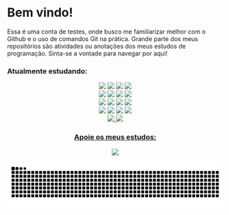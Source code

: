 # Bem vindo!

Essa é uma conta de testes, onde busco me familiarizar melhor com o Github e o uso de comandos Git na prática. Grande parte dos meus repositórios são atividades ou anotações dos meus estudos de programação. Sinta-se a vontade para navegar por aqui!

### Atualmente estudando:
<div align="center">
     <img src="https://img.shields.io/badge/Bootstrap-563D7C?style=for-the-badge&logo=bootstrap&logoColor=white">
     <img src="https://img.shields.io/badge/jQuery-0769AD?style=for-the-badge&logo=jquery&logoColor=white">
     <img src="https://img.shields.io/badge/Node.js-339933?style=for-the-badge&logo=nodedotjs&logoColor=white">
     <img src="https://img.shields.io/badge/React-20232A?style=for-the-badge&logo=react&logoColor=61DAFB">
 <div align="center">
     <img src="https://img.shields.io/badge/Vue.js-35495E?style=for-the-badge&logo=vuedotjs&logoColor=4FC08D">
     <img src="https://img.shields.io/badge/JavaScript-323330?style=for-the-badge&logo=javascript&logoColor=F7DF1E">
     <img src="https://img.shields.io/badge/Kotlin-0095D5?&style=for-the-badge&logo=kotlin&logoColor=white">
     <img src="https://img.shields.io/badge/Java-ED8B00?style=for-the-badge&logo=java&logoColor=white">
 </div>
 <div align="center">
     <img src="https://img.shields.io/badge/json-5E5C5C?style=for-the-badge&logo=json&logoColor=white">
     <img src="https://img.shields.io/badge/PHP-777BB4?style=for-the-badge&logo=php&logoColor=white">
     <img src="https://img.shields.io/badge/Python-FFD43B?style=for-the-badge&logo=python&logoColor=blue">
     <img src="https://img.shields.io/badge/TypeScript-007ACC?style=for-the-badge&logo=typescript&logoColor=white">
 </div>
 <div align="center">
     <img src="https://img.shields.io/badge/Android-3DDC84?style=for-the-badge&logo=android&logoColor=white">
     <img src="https://img.shields.io/badge/GIT-E44C30?style=for-the-badge&logo=git&logoColor=white">
     <img src="https://img.shields.io/badge/Angular-DD0031?style=for-the-badge&logo=angular&logoColor=white">
     <img src="https://img.shields.io/badge/.NET-512BD4?style=for-the-badge&logo=dotnet&logoColor=white">
 </div>


<div align="center">
  <a href="https://github.com/alathus">
  <img height="180em" src="https://github-readme-stats.vercel.app/api?username=alathus&show_icons=true&theme=rose_pine&include_all_commits=true&count_private=true"/>
  <img height="180em" src="https://github-readme-stats.vercel.app/api/top-langs/?username=alathus&layout=compact&langs_count=7&theme=rose_pine"/>
</div>

  ### Apoie os meus estudos:
  
  <a href="https://ko-fi.com/codesphereum"><img src="https://img.shields.io/badge/Ko--fi-F16061?style=for-the-badge&logo=ko-fi&logoColor=white" target="_blank"></a>
  


 ![Snake animation](https://github.com/alathus/alathus/blob/output/github-contribution-grid-snake.svg)
  
